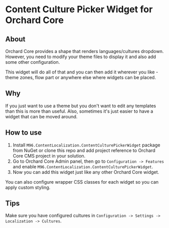 # Content Culture Picker Widget for Orchard Core

## About
Orchard Core provides a shape that renders languages/cultures dropdown. However, you need
to modify your theme files to display it and also add some other configuration.  

This widget will do all of that and you can then add it wherever you like - theme zones, flow part or anywhere else where widgets can be placed. 

## Why
If you just want to use a theme but you don't want to edit any templates than this is more than useful. Also, sometimes it's just easier to have a widget that can be moved around.

## How to use

1. Install `M96.ContentLocalization.ContentCulturePickerWidget` package from NuGet or clone this repo and add project reference to Orchard Core CMS project in your solution.
2. Go to Orchard Core Admin panel, then go to `Configuration -> Features` and enable `M96.ContentLocalization.ContentCulturePickerWidget`.
3. Now you can add this widget just like any other Orchard Core widget.

You can also configure wrapper CSS classes for each widget so you can apply custom styling.

## Tips

Make sure you have configured cultures in `Configuration -> Settings -> Localization -> Cultures`.
